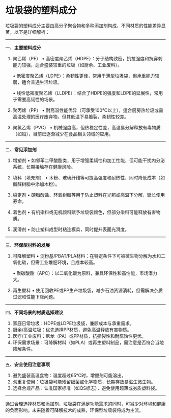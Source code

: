 # 垃圾袋的塑料成分
垃圾袋的塑料成分主要由高分子聚合物和多种添加剂构成，不同材质的性能差异显著，以下是详细解析：

---

一、**主要塑料成分**
1. 聚乙烯（PE）
   • 高密度聚乙烯（HDPE）：分子结构致密，抗拉强度和抗穿刺能力较强，适合盛装较重的垃圾（如厨余、工业废料）。

   • 低密度聚乙烯（LDPE）：柔韧性更佳，常用于薄型垃圾袋，但承重能力较弱，适合普通生活垃圾。

   • 线性低密度聚乙烯（LLDPE）：结合了HDPE的强度和LDPE的延展性，常用于需要高韧性的场景。


2. 聚丙烯（PP）
   • 耐高温性能优异（可承受100℃以上），适合厨房热垃圾或需高温处理的医疗废弃物。但其低温下易脆裂，柔韧性较差。


3. 聚氯乙烯（PVC）
   • 机械强度高，但热稳定性差，高温易分解释放有毒物质（如铅），目前已逐渐减少在食品相关领域的应用。


---

二、**常见添加剂**
1. 增塑剂
   • 如邻苯二甲酸酯类，用于增强柔韧性和加工性能，但可能干扰内分泌系统，长期接触存在健康风险。


2. 填料（填充剂）
   • 木粉、玻璃纤维等可提高强度和耐热性，同时降低成本（如酚醛树脂中添加木粉）。


3. 稳定剂
   • 硬脂酸盐、环氧树脂等用于防止塑料在光照或高温下分解，延长使用寿命。


4. 着色剂
   • 有机染料或无机颜料赋予垃圾袋颜色，但部分染料可能释放有害物质。


5. 润滑剂
   • 防止塑料成型时粘连模具，同时提升表面光滑度。


---

三、**环保型材料的发展**
1. 可降解塑料
   • 淀粉基/PBAT/PLA材料：在特定条件下可被微生物分解为水和二氧化碳，但需工业堆肥环境，且成本较高。

   • 聚碳酸酯（APC）：以二氧化碳为原料，兼具环保性和高性能，市场潜力大。


2. 再生塑料
   • 使用回收PE或PP生产垃圾袋，减少石油资源消耗，但需解决杂质过滤和性能下降问题。


---

四、**不同场景的材质选择建议**
1. 家庭日常垃圾：HDPE或LDPE垃圾袋，兼顾成本与承重需求。
2. 厨余/高温垃圾：优先选择PP材质，避免高温释放有害物质。
3. 医疗/工业废料：尼龙（PA）或PP材质，抗撕裂性和耐腐蚀性更优。
4. 环保需求场景：可降解材料（如PLA）或再生塑料制品，需注意是否符合当地降解条件。

---

五、**安全使用注意事项**
1. 避免盛装高温食物：温度超过65℃时，增塑剂可能溶出。
2. 勿重复使用：垃圾袋可能残留细菌或化学物质，长期存放易滋生微生物。
3. 选择合规产品：认准国家标准（如QS标志），避免使用超薄或劣质塑料袋。

---

通过合理选择材质和添加剂，垃圾袋在满足功能需求的同时，可减少对环境和健康的负面影响。未来随着可降解技术的成熟，环保型垃圾袋将成为主流。
